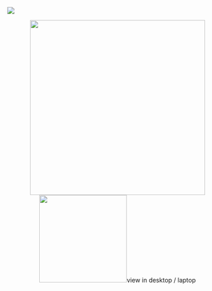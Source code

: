 ![](https://komarev.com/ghpvc/?username=SAINTICIDE&color=A59C8D)
<div id="header" align="center"> <img src="https://i.postimg.cc/Fs9hG4PQ/lv-0-20240901065613.gif" width="400"/

<div id="header" align="center"> <img src="https://i.postimg.cc/xT4gWcbB/lv-0-20240901073202-1-50.gif" width="200"/

  view in desktop / laptop 
##
